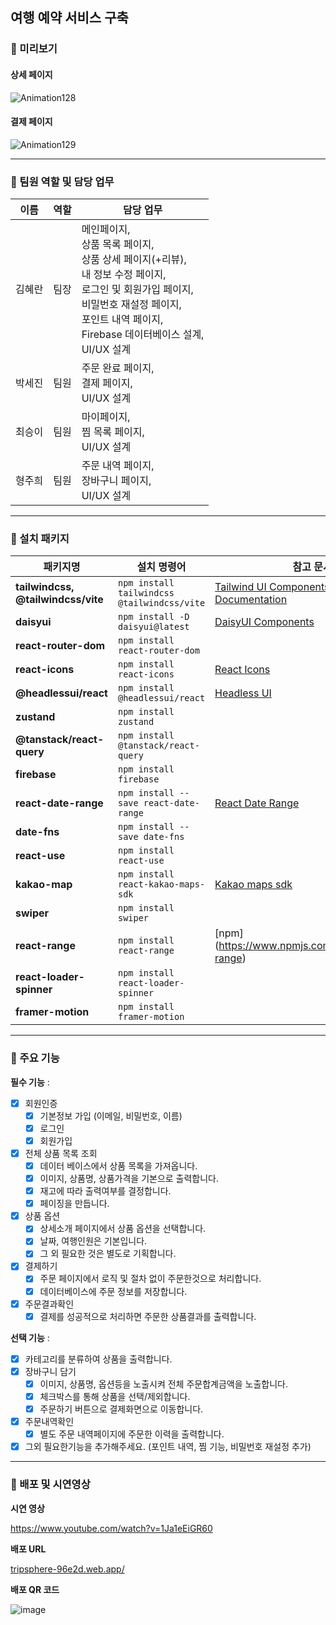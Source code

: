 ## 여행 예약 서비스 구축

### **📍 미리보기**

#### 상세 페이지

![Animation128](https://github.com/user-attachments/assets/1cb7f65c-0921-4283-a5d1-a4c8d37b3467)

#### 결제 페이지

![Animation129](https://github.com/user-attachments/assets/2a60c30a-58af-4cb1-b806-6e3380a05c76)

---

### **📍 팀원 역할 및 담당 업무**

| 이름   | 역할 | 담당 업무                                                                                                                                                                                                                            |
| ------ | ---- | ------------------------------------------------------------------------------------------------------------------------------------------------------------------------------------------------------------------------------------ |
| 김혜란 | 팀장 | 메인페이지,<br/> 상품 목록 페이지,<br/> 상품 상세 페이지(+리뷰),<br/> 내 정보 수정 페이지,<br/> 로그인 및 회원가입 페이지, <br/> 비밀번호 재설정 페이지, <br/> 포인트 내역 페이지, <br/> Firebase 데이터베이스 설계,<br/> UI/UX 설계 |
| 박세진 | 팀원 | 주문 완료 페이지,<br/> 결제 페이지,<br/> UI/UX 설계                                                                                                                                                                                  |
| 최승이 | 팀원 | 마이페이지,<br/> 찜 목록 페이지,<br/> UI/UX 설계                                                                                                                                                                                     |
| 형주희 | 팀원 | 주문 내역 페이지,<br/> 장바구니 페이지,<br/> UI/UX 설계                                                                                                                                                                              |

---

### **📍 설치 패키지**

| 패키지명                           | 설치 명령어                                 | 참고 문서                                                                                                                                             |
| ---------------------------------- | ------------------------------------------- | ----------------------------------------------------------------------------------------------------------------------------------------------------- |
| **tailwindcss, @tailwindcss/vite** | `npm install tailwindcss @tailwindcss/vite` | [Tailwind UI Components](https://tailwindui.com/components#product-application-ui-forms), [Tailwind Documentation](https://tailwindcss.com/docs/flex) |
| **daisyui**                        | `npm install -D daisyui@latest`             | [DaisyUI Components](https://daisyui.com/components/button/)                                                                                          |
| **react-router-dom**               | `npm install react-router-dom`              |                                                                                                                                                       |
| **react-icons**                    | `npm install react-icons`                   | [React Icons](https://react-icons.github.io/react-icons/icons/bi/)                                                                                    |
| **@headlessui/react**              | `npm install @headlessui/react`             | [Headless UI](https://headlessui.com/)                                                                                                                |
| **zustand**                        | `npm install zustand`                       |                                                                                                                                                       |
| **@tanstack/react-query**          | `npm install @tanstack/react-query`         |                                                                                                                                                       |
| **firebase**                       | `npm install firebase`                      |                                                                                                                                                       |
| **react-date-range**               | `npm install --save react-date-range`       | [React Date Range](https://github.com/hypeserver/react-date-range)                                                                                    |
| **date-fns**                       | `npm install --save date-fns`               |                                                                                                                                                       |
| **react-use**                      | `npm install react-use`                     |                                                                                                                                                       |
| **kakao-map**                      | `npm install react-kakao-maps-sdk`          | [Kakao maps sdk](https://react-kakao-maps-sdk.jaeseokim.dev/docs/sample/)                                                                             |
| **swiper**                         | `npm install swiper`                        |                                                                                                                                                       |
| **react-range**                    | `npm install react-range`                   | [npm] (https://www.npmjs.com/package/react-range)                                                                                                     |
| **react-loader-spinner**           | `npm install react-loader-spinner`          |                                                                                                                                                       |
| **framer-motion**                  | `npm install framer-motion`                 |                                                                                                                                                       |

---

### **📍 주요 기능**

**필수 기능** :

- [x] 회원인증
  - [x] 기본정보 가입 (이메일, 비밀번호, 이름)
  - [x] 로그인
  - [x] 회원가입
- [x] 전체 상품 목록 조회
  - [x] 데이터 베이스에서 상품 목록을 가져옵니다.
  - [x] 이미지, 상품명, 상품가격을 기본으로 출력합니다.
  - [x] 재고에 따라 출력여부를 결정합니다.
  - [x] 페이징을 만듭니다.
- [x] 상품 옵션
  - [x] 상세소개 페이지에서 상품 옵션을 선택합니다.
  - [x] 날짜, 여행인원은 기본입니다.
  - [x] 그 외 필요한 것은 별도로 기획합니다.
- [x] 결제하기
  - [x] 주문 페이지에서 로직 및 절차 없이 주문한것으로 처리합니다.
  - [x] 데이터베이스에 주문 정보를 저장합니다.
- [x] 주문결과확인
  - [x] 결제를 성공적으로 처리하면 주문한 상품결과를 출력합니다.

**선택 기능** :

- [x] 카테고리를 분류하여 상품을 출력합니다.
- [x] 장바구니 담기
  - [x] 이미지, 상품명, 옵션등을 노출시켜 전체 주문합계금액을 노출합니다.
  - [x] 체크박스를 통해 상품을 선택/제외합니다.
  - [x] 주문하기 버튼으로 결제화면으로 이동합니다.
- [x] 주문내역확인
  - [x] 별도 주문 내역페이지에 주문한 이력을 출력합니다.
- [x] 그외 필요한기능을 추가해주세요. (포인트 내역, 찜 기능, 비밀번호 재설정 추가)

---

### **📍 배포 및 시연영상**

**시연 영상**

https://www.youtube.com/watch?v=1Ja1eEiGR60

**배포 URL**

[tripsphere-96e2d.web.app/](https://tripsphere-96e2d.web.app/)

**배포 QR 코드**

![image](https://github.com/user-attachments/assets/452c97b7-3651-4735-b3a5-1b7d4fbeb8f0)
